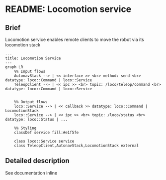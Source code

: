 # README: Locomotion service

## Brief

Locomotion service enables remote clients to move the robot via its locomotion stack

```mermaid
---
title: Locomotion Service
---
graph LR
    %% Input flows
    AutonavStack --> | << interface >> <br> method: send <br> datatype: loco::Command | loco::Service
    TeleopClient --> | << ipc >> <br> topic: /loco/teleop/command <br> datatype: loco::Command | loco::Service
    
    
    %% Output flows
    loco::Service --> | << callback >> datatype: loco::Command | LocomotionStack
    loco::Service --> | << ipc >> <br> topic: /loco/status <br> datatype: loco::Status | ...

    %% Styling
    classDef service fill:#e1f5fe
    
    class loco::Service service
    class TeleopClient,AutonavStack,LocomotionStack external
```

## Detailed description

See documentation inline